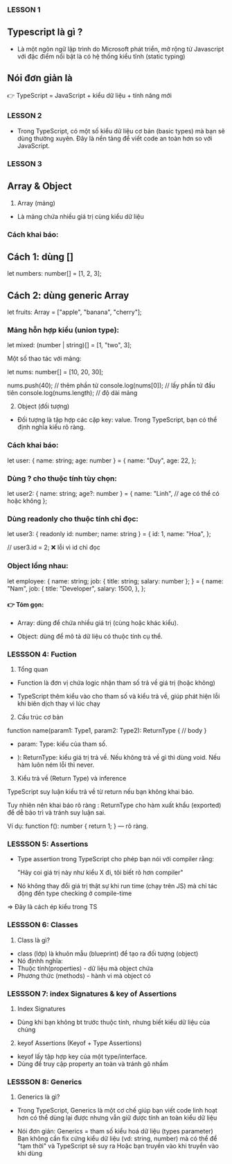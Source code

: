 ### LESSON 1 ###

## Typescript là gì ?
- Là một ngôn ngữ lập trình do Microsoft phát triển, mở rộng từ
Javascript với đặc điểm  nổi bật là có hệ thống kiểu tĩnh (static typing)

## Nói đơn giản là 
👉 TypeScript = JavaScript + kiểu dữ liệu + tính năng mới

### LESSON 2 ###
- Trong TypeScript, có một số kiểu dữ liệu cơ bản (basic types) mà bạn sẽ dùng thường xuyên. Đây là nền tảng để viết code an toàn hơn so với JavaScript.

### LESSON 3 ###

## Array & Object

1. Array (mảng)

- Là mảng chứa nhiều giá trị cùng kiểu dữ liệu

### Cách khai báo:

## Cách 1: dùng []
let numbers: number[] = [1, 2, 3];

## Cách 2: dùng generic Array<type>
let fruits: Array<string> = ["apple", "banana", "cherry"];

### Mảng hỗn hợp kiểu (union type):
let mixed: (number | string)[] = [1, "two", 3];

Một số thao tác với mảng:

let nums: number[] = [10, 20, 30];

nums.push(40);        // thêm phần tử
console.log(nums[0]); // lấy phần tử đầu tiên
console.log(nums.length); // độ dài mảng

2. Object (đối tượng)

- Đối tượng là tập hợp các cặp key: value. Trong TypeScript, bạn có thể định nghĩa kiểu rõ ràng.

### Cách khai báo:

let user: { name: string; age: number } = {
  name: "Duy",
  age: 22,
};


### Dùng ? cho thuộc tính tùy chọn:

let user2: { name: string; age?: number } = {
  name: "Linh", // age có thể có hoặc không
};

### Dùng readonly cho thuộc tính chỉ đọc:

let user3: { readonly id: number; name: string } = {
  id: 1,
  name: "Hoa",
};

// user3.id = 2; ❌ lỗi vì id chỉ đọc


### Object lồng nhau:

let employee: {
  name: string;
  job: { title: string; salary: number };
} = {
  name: "Nam",
  job: {
    title: "Developer",
    salary: 1500,
  },
};

#### 👉 Tóm gọn:

- Array: dùng để chứa nhiều giá trị (cùng hoặc khác kiểu).

- Object: dùng để mô tả dữ liệu có thuộc tính cụ thể.

### LESSSON 4: Fuction ###

1. Tổng quan
- Function là đơn vị chứa logic nhận tham số trả về giá trị (hoặc không)

- TypeScript thêm kiểu vào cho tham số và kiểu trả về, giúp phát hiện lỗi khi biên dịch thay vì lúc chạy

2. Cấu trúc cơ bản

function name(param1: Type1, param2: Type2): ReturnType {
  // body
}

+ param: Type: kiểu của tham số.

+ ): ReturnType: kiểu giá trị trả về. Nếu không trả về gì thì dùng void. Nếu hàm luôn ném lỗi thì never.

3. Kiểu trả về (Return Type) và inference

TypeScript suy luận kiểu trả về từ return nếu bạn không khai báo.

Tuy nhiên nên khai báo rõ ràng : ReturnType cho hàm xuất khẩu (exported) để dễ bảo trì và tránh suy luận sai.

Ví dụ: function f(): number { return 1; } — rõ ràng.


### LESSSON 5: Assertions ###

- Type assertion trong TypeScript cho phép bạn nói với compiler rằng:

    "Hãy coi giá trị này như kiểu X đi, tôi biết rõ hơn compiler"
- Nó không thay đổi giá trị thật sự khi run time (chạy trên JS) mà chỉ tác động đến type checking ở compile-time

=> Đây là cách ép kiểu trong TS


### LESSSON 6: Classes ###

1. Class là gì?

- class (lớp) là khuôn mẫu (blueprint) để tạo ra đối tượng (object)
- Nó địnhh nghĩa:
 - Thuộc tính(properties) - dữ liệu mà object chứa
 - Phương thức (methods) - hành vi mà object có

### LESSSON 7:  index Signatures & key of Assertions  ###

1. Index Signatures

- Dùng khi bạn không bt trước thuộc tính, nhưng biết kiểu dữ liệu của chúng

2. keyof Assertions (Keyof + Type Assertions)
- keyof lấy tập hợp key của một type/interface.
- Dùng để truy cập property an toàn và tránh gõ nhầm

### LESSSON 8:  Generics  ###

1. Generics là gì?

- Trong TypeScript, Generics là một cơ chế giúp bạn viết code linh hoạt hơn có thể dùng lại được
nhưng vẫn giữ được tính an toàn kiểu dữ liệu

- Nói đơn giản:
 Generics = tham số kiểu hoá dữ liệu (types parameter)
 Bạn không cần fix cứng kiểu dữ liệu (vd: string, number) mà có thể để "tạm thời" và TypeScript sẽ suy ra 
 Hoặc bạn truyền vào khi truyền vào khi dùng